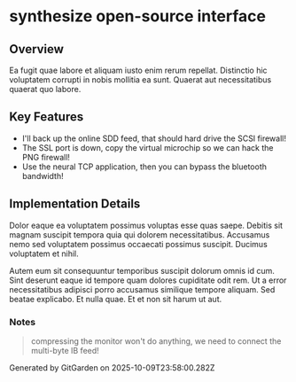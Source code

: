 # synthesize open-source interface

## Overview
Ea fugit quae labore et aliquam iusto enim rerum repellat. Distinctio hic voluptatem corrupti in nobis mollitia ea sunt. Quaerat aut necessitatibus quaerat quo labore.

## Key Features
- I'll back up the online SDD feed, that should hard drive the SCSI firewall!
- The SSL port is down, copy the virtual microchip so we can hack the PNG firewall!
- Use the neural TCP application, then you can bypass the bluetooth bandwidth!

## Implementation Details
Dolor eaque ea voluptatem possimus voluptas esse quas saepe. Debitis sit magnam suscipit tempora quia qui dolorem necessitatibus. Accusamus nemo sed voluptatem possimus occaecati possimus suscipit. Ducimus voluptatem et nihil.
 Autem eum sit consequuntur temporibus suscipit dolorum omnis id cum. Sint deserunt eaque id tempore quam dolores cupiditate odit rem. Ut a error necessitatibus adipisci porro accusamus similique tempore aliquam. Sed beatae explicabo. Et nulla quae. Et et non sit harum ut aut.

### Notes
> compressing the monitor won't do anything, we need to connect the multi-byte IB feed!

Generated by GitGarden on 2025-10-09T23:58:00.282Z